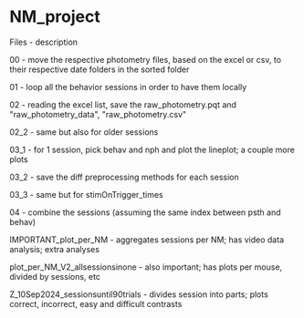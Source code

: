 # NM_project

Files - description 

00 - move the respective photometry files, based on the excel or csv, to their respective date folders in the sorted folder 

01 - loop all the behavior sessions in order to have them locally 

02 - reading the excel list, save the raw_photometry.pqt and "raw_photometry_data", "raw_photometry.csv" 

02_2 - same but also for older sessions 

03_1 - for 1 session, pick behav and nph and plot the lineplot; a couple more plots 

03_2 - save the diff preprocessing methods for each session 

03_3 - same but for stimOnTrigger_times 

04 - combine the sessions (assuming the same index between psth and behav) 

IMPORTANT_plot_per_NM - aggregates sessions per NM; has video data analysis; extra analyses 

plot_per_NM_V2_allsessionsinone - also important; has plots per mouse, divided by sessions, etc

Z_10Sep2024_sessionsuntil90trials - divides session into parts; plots correct, incorrect, easy and difficult contrasts 

